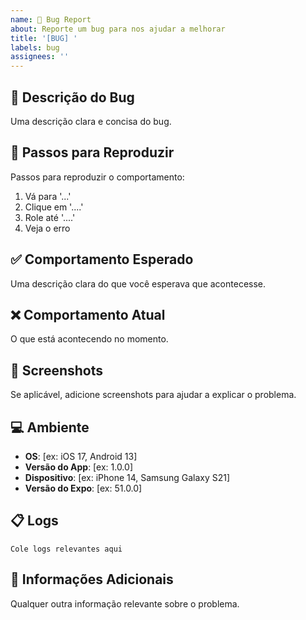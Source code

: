 ```yaml
---
name: 🐛 Bug Report
about: Reporte um bug para nos ajudar a melhorar
title: '[BUG] '
labels: bug
assignees: ''
---
```


## 🐛 Descrição do Bug

Uma descrição clara e concisa do bug.

## 🔄 Passos para Reproduzir

Passos para reproduzir o comportamento:
1. Vá para '...'
2. Clique em '....'
3. Role até '....'
4. Veja o erro

## ✅ Comportamento Esperado

Uma descrição clara do que você esperava que acontecesse.

## ❌ Comportamento Atual

O que está acontecendo no momento.

## 📸 Screenshots

Se aplicável, adicione screenshots para ajudar a explicar o problema.

## 💻 Ambiente

- **OS**: [ex: iOS 17, Android 13]
- **Versão do App**: [ex: 1.0.0]
- **Dispositivo**: [ex: iPhone 14, Samsung Galaxy S21]
- **Versão do Expo**: [ex: 51.0.0]

## 📋 Logs

```
Cole logs relevantes aqui
```

## 🔗 Informações Adicionais

Qualquer outra informação relevante sobre o problema.
